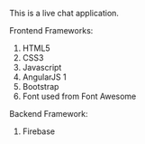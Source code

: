 This is a live chat application.

Frontend Frameworks:
  1. HTML5
  2. CSS3
  3. Javascript
  4. AngularJS 1
  5. Bootstrap
  6. Font used from Font Awesome
  
Backend Framework:
  1. Firebase
